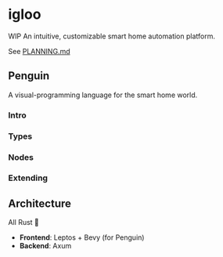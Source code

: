 # igloo

WIP An intuitive, customizable smart home automation platform.

See [PLANNING.md](PLANNING.md)

## Penguin
A visual-programming language for the smart home world.

### Intro

### Types

### Nodes

### Extending


## Architecture
All Rust 🦀
 - **Frontend**: Leptos + Bevy (for Penguin)
 - **Backend**: Axum


